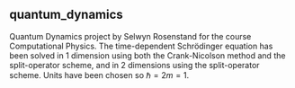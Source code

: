 ## quantum_dynamics
Quantum Dynamics project by Selwyn Rosenstand for the course Computational Physics. The time-dependent Schrödinger equation has been solved in 1 dimension using both the Crank-Nicolson method and the split-operator scheme, and in 2 dimensions using the split-operator scheme. Units have been chosen so $\hbar=2m=1$.

```python

```

